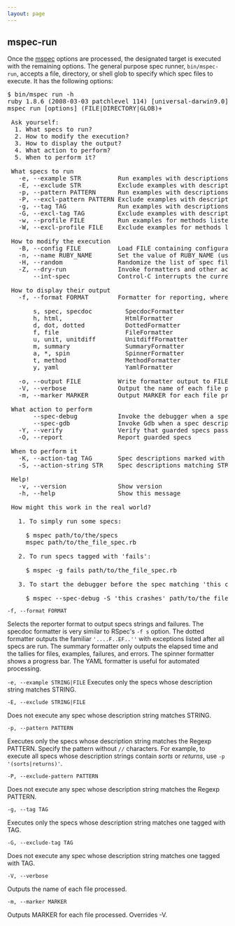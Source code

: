 ```yaml
---
layout: page
---
```


## mspec-run

Once the [mspec](/mspec/) options are processed, the designated target is executed with the remaining options. The general purpose spec runner, `bin/mspec-run`, accepts a file, directory, or shell glob to specify which spec files to execute. It has the following options:

<pre>
$ bin/mspec run -h
ruby 1.8.6 (2008-03-03 patchlevel 114) [universal-darwin9.0]
mspec run [options] (FILE|DIRECTORY|GLOB)+

 Ask yourself:
  1. What specs to run?
  2. How to modify the execution?
  3. How to display the output?
  4. What action to perform?
  5. When to perform it?

 What specs to run
   -e, --example STR          Run examples with descriptions matching STR
   -E, --exclude STR          Exclude examples with descriptions matching STR
   -p, --pattern PATTERN      Run examples with descriptions matching PATTERN
   -P, --excl-pattern PATTERN Exclude examples with descriptions matching PATTERN
   -g, --tag TAG              Run examples with descriptions matching ones tagged with TAG
   -G, --excl-tag TAG         Exclude examples with descriptions matching ones tagged with TAG
   -w, --profile FILE         Run examples for methods listed in the profile FILE
   -W, --excl-profile FILE    Exclude examples for methods listed in the profile FILE

 How to modify the execution
   -B, --config FILE          Load FILE containing configuration options
   -n, --name RUBY_NAME       Set the value of RUBY_NAME (used to determine the implementation)
   -H, --random               Randomize the list of spec files
   -Z, --dry-run              Invoke formatters and other actions, but don't execute the specs
       --int-spec             Control-C interrupts the current spec only

 How to display their output
   -f, --format FORMAT        Formatter for reporting, where FORMAT is one of:

       s, spec, specdoc         SpecdocFormatter
       h, html,                 HtmlFormatter
       d, dot, dotted           DottedFormatter
       f, file                  FileFormatter
       u, unit, unitdiff        UnitdiffFormatter
       m, summary               SummaryFormatter
       a, *, spin               SpinnerFormatter
       t, method                MethodFormatter
       y, yaml                  YamlFormatter

   -o, --output FILE          Write formatter output to FILE
   -V, --verbose              Output the name of each file processed
   -m, --marker MARKER        Output MARKER for each file processed

 What action to perform
       --spec-debug           Invoke the debugger when a spec description matches (see -K, -S)
       --spec-gdb             Invoke Gdb when a spec description matches (see -K, -S)
   -Y, --verify               Verify that guarded specs pass and fail as expected
   -O, --report               Report guarded specs

 When to perform it
   -K, --action-tag TAG       Spec descriptions marked with TAG will trigger the specified action
   -S, --action-string STR    Spec descriptions matching STR will trigger the specified action

 Help!
   -v, --version              Show version
   -h, --help                 Show this message

 How might this work in the real world?

   1. To simply run some specs:

     $ mspec path/to/the/specs
     mspec path/to/the_file_spec.rb

   2. To run specs tagged with 'fails':

     $ mspec -g fails path/to/the_file_spec.rb

   3. To start the debugger before the spec matching 'this crashes':

     $ mspec --spec-debug -S 'this crashes' path/to/the_file_spec.rb
</pre>

<code>-f, --format FORMAT</code>

Selects the reporter format to output specs strings and failures. The specdoc formatter is very similar to RSpec's <code>-f s</code> option. The dotted formatter outputs the familiar <code>'....F..EF..''</code> with exceptions listed after all specs are run. The summary formatter only outputs the elapsed time and the tallies for files, examples, failures, and errors. The spinner formatter shows a progress bar. The YAML formatter is useful for automated processing.

<code>-e, --example STRING|FILE</code>
Executes only the specs whose description string matches STRING.

<code>-E, --exclude STRING|FILE</code>

Does not execute any spec whose description string matches STRING.

<code>-p, --pattern PATTERN</code>

Executes only the specs whose description string matches the Regexp PATTERN. Specify the pattern without `//` characters. For example, to execute all specs whose description strings contain _sorts_ or _returns_, use <code>-p '(sorts|returns)'</code>.

<code>-P, --exclude-pattern PATTERN</code>

Does not execute any spec whose description string matches the Regexp PATTERN.

<code>-g, --tag TAG</code>

Executes only the specs whose description string matches one tagged with TAG.

<code>-G, --exclude-tag TAG</code>

Does not execute any spec whose description string matches one tagged with TAG.

<code>-V, --verbose</code>

Outputs the name of each file processed.

<code>-m, --marker MARKER</code>

Outputs MARKER for each file processed. Overrides -V.

